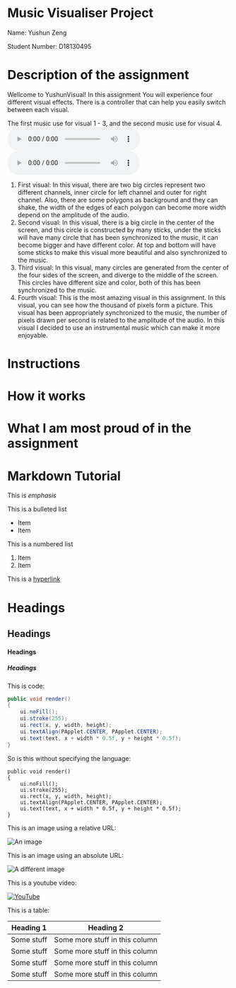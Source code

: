 # Music Visualiser Project

Name: Yushun Zeng

Student Number: D18130495

# Description of the assignment
Wellcome to YushunVisual! In this assignment You will experience four different visual effects. There is a controller that can help you easily switch between each visual.

The first music use for visual 1 - 3, and the second music use for visual 4.
![An music](java/data/music.mp3)  ![An music](java/data/music1.mp3)

1. First visual: In this visual, there are two big circles represent two different channels, inner circle for left channel and outer for right channel. 
				 Also, there are some polygons as background and they can shake, the width of the edges of each polygon can become more width depend on the amplitude of the audio.
2. Second visual: In this visual, there is a big circle in the center of the screen, and this circle is constructed by many sticks, under the sticks will have many 					  circle that has been synchronized to the music, it can become bigger and have different color.
				  At top and bottom will have some sticks to make this visual more beautiful and also synchronized to the music.
3. Third visual: In this visual, many circles are generated from the center of the four sides of the screen, and diverge to the middle of the screen. 
				 This circles have different size and color, both of this has been synchronized to the music.
4. Fourth visual: This is the most amazing visual in this assignment. 
				  In this visual, you can see how the thousand of pixels form a picture. This visual has been appropriately synchronized to the music, the number of pixels drawn per second is related to the amplitude of the audio. 
				  In this visual I decided to use an instrumental music which can make it more enjoyable. 

# Instructions

# How it works

# What I am most proud of in the assignment

# Markdown Tutorial

This is *emphasis*

This is a bulleted list

- Item
- Item

This is a numbered list

1. Item
1. Item

This is a [hyperlink](http://bryanduggan.org)

# Headings
## Headings
#### Headings
##### Headings

This is code:

```Java
public void render()
{
	ui.noFill();
	ui.stroke(255);
	ui.rect(x, y, width, height);
	ui.textAlign(PApplet.CENTER, PApplet.CENTER);
	ui.text(text, x + width * 0.5f, y + height * 0.5f);
}
```

So is this without specifying the language:

```
public void render()
{
	ui.noFill();
	ui.stroke(255);
	ui.rect(x, y, width, height);
	ui.textAlign(PApplet.CENTER, PApplet.CENTER);
	ui.text(text, x + width * 0.5f, y + height * 0.5f);
}
```

This is an image using a relative URL:

![An image](images/p8.png)

This is an image using an absolute URL:

![A different image](https://bryanduggandotorg.files.wordpress.com/2019/02/infinite-forms-00045.png?w=595&h=&zoom=2)

This is a youtube video:

[![YouTube](http://img.youtube.com/vi/J2kHSSFA4NU/0.jpg)](https://www.youtube.com/watch?v=J2kHSSFA4NU)

This is a table:

| Heading 1 | Heading 2 |
|-----------|-----------|
|Some stuff | Some more stuff in this column |
|Some stuff | Some more stuff in this column |
|Some stuff | Some more stuff in this column |
|Some stuff | Some more stuff in this column |

